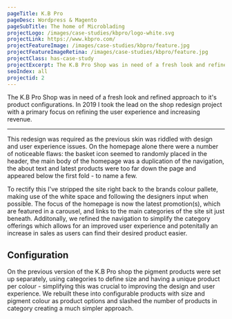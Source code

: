 ```yaml
---
pageTitle: K.B Pro
pageDesc: Wordpress & Magento
pageSubTitle: The home of Microblading
projectLogo: /images/case-studies/kbpro/logo-white.svg
projectLink: https://www.kbpro.com/
projectFeatureImage: /images/case-studies/kbpro/feature.jpg
projectFeatureImageRetina: /images/case-studies/kbpro/feature.jpg
projectClass: has-case-study
projectExcerpt: The K.B Pro Shop was in need of a fresh look and refined approach to it's product configurations. In 2019 I took the lead on the shop redesign project with a primary focus on refining the user experience and increasing revenue.
seoIndex: all
projectid: 2
---
```


The K.B Pro Shop was in need of a fresh look and refined approach to it's product configurations. In 2019 I took the lead on the shop redesign project with a primary focus on refining the user experience and increasing revenue.

---

This redesign was required as the previous skin was riddled with design and user experience issues. On the homepage alone there were a number of noticeable flaws: the basket icon seemed to randomly placed in the header, the main body of the homepage was a duplication of the navigation, the about text and latest products were too far down the page and appeared below the first fold - to name a few.

To rectify this I've stripped the site right back to the brands colour pallete, making use of the white space and following the designers input when possible. The focus of the homepage is now the latest promotion(s), which are featured in a carousel, and links to the main categories of the site sit just beneath. Additonally, we refined the navigation to simplify the category offerings which allows for an improved user experience and potenitally an increase in sales as users can find their desired product easier.

## Configuration

On the previous version of the K.B Pro shop the pigment products were set up separately, using categories to define size and having a unique product per colour - simplifying this was crucial to improving the design and user experience. We rebuilt these into configurable products with size and pigment colour as product options and slashed the number of products in category creating a much simpler approach.
